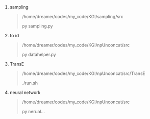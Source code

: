 1. sampling 

   > /home/dreamer/codes/my_code/KGI/sampling/src
   >
   > py sampling.py

2. to id

   > /home/dreamer/codes/my_code/KGI/npUnconcat/src
   >
   > py datahelper.py

3. TransE

   > /home/dreamer/codes/my_code/KGI/npUnconcat/src/TransE
   >
   > ./run.sh

4. neural network

   > /home/dreamer/codes/my_code/KGI/npUnconcat/src
   >
   > py nerual...